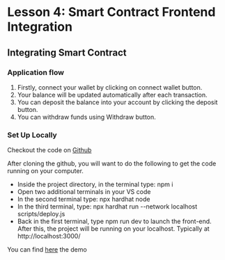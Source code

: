 # Lesson 4: Smart Contract Frontend Integration

## Integrating Smart Contract

### Application flow
1. Firstly, connect your wallet by clicking on connect wallet button.
2.  Your balance will be updated automatically after each transaction.
3. You can deposit the balance into your account by clicking the deposit button.
4. You can withdraw funds using Withdraw button.

### Set Up Locally

Checkout the code on [Github](https://github.com/MetacrafterChris/SCM-Starter)<br>

After cloning the github, you will want to do the following to get the code running on your computer.

- Inside the project directory, in the terminal type: npm i
- Open two additional terminals in your VS code
- In the second terminal type: npx hardhat node
- In the third terminal, type: npx hardhat run --network localhost scripts/deploy.js
- Back in the first terminal, type npm run dev to launch the front-end.
After this, the project will be running on your localhost. Typically at http://localhost:3000/

You can find [here](https://www.youtube.com/watch?v=e_4-Q77XJkw) the demo 